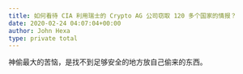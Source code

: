 ```yaml
---
title: 如何看待 CIA 利用瑞士的 Crypto AG 公司窃取 120 多个国家的情报？
date: 2020-02-24 04:07:04+00:00
author: John Hexa
type: private total
---
```

神偷最大的苦恼，是找不到足够安全的地方放自己偷来的东西。


